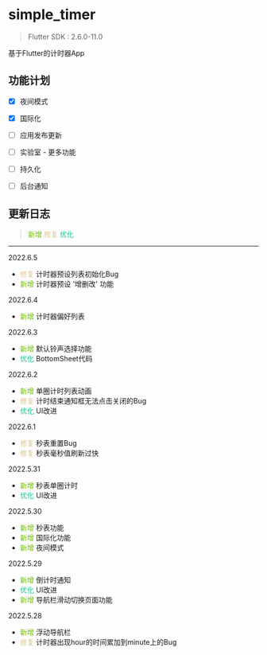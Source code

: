 # simple_timer

> Flutter SDK : 2.6.0-11.0

基于Flutter的计时器App



## 功能计划

- [x] 夜间模式
- [x] 国际化
- [ ] 应用发布更新
- [ ] 实验室 - 更多功能
- [ ] 持久化
- [ ] 后台通知



## 更新日志

> <font color=#70c000>新增</font>	<font color=#dbc693>修复</font>	<font color=##a1c6c9>优化</font>

---

2022.6.5

- <font color=#dbc693>修复</font>  计时器预设列表初始化Bug
- <font color=#70c000>新增</font>  计时器预设 '增删改' 功能

2022.6.4

- <font color=#70c000>新增</font>  计时器偏好列表

2022.6.3

- <font color=#70c000>新增</font>  默认铃声选择功能
- <font color=##a1c6c9>优化</font>  BottomSheet代码

2022.6.2

- <font color=#70c000>新增</font>  单圈计时列表动画
- <font color=#dbc693>修复</font>  计时结束通知框无法点击关闭的Bug
- <font color=##a1c6c9>优化</font>  UI改进

2022.6.1

- <font color=#dbc693>修复</font>  秒表重置Bug
- <font color=#dbc693>修复</font>  秒表毫秒值刷新过快

2022.5.31

- <font color=#70c000>新增</font>  秒表单圈计时
- <font color=##a1c6c9>优化</font>  UI改进

2022.5.30

- <font color=#70c000>新增</font>  秒表功能
- <font color=#70c000>新增</font>  国际化功能
- <font color=#70c000>新增</font>  夜间模式

2022.5.29

- <font color=#70c000>新增</font>  倒计时通知
- <font color=##a1c6c9>优化</font>  UI改进
- <font color=#70c000>新增</font>  导航栏滑动切换页面功能

2022.5.28

- <font color=#70c000>新增</font>  浮动导航栏 
- <font color=#dbc693>修复</font>  计时器出现hour的时间累加到minute上的Bug

